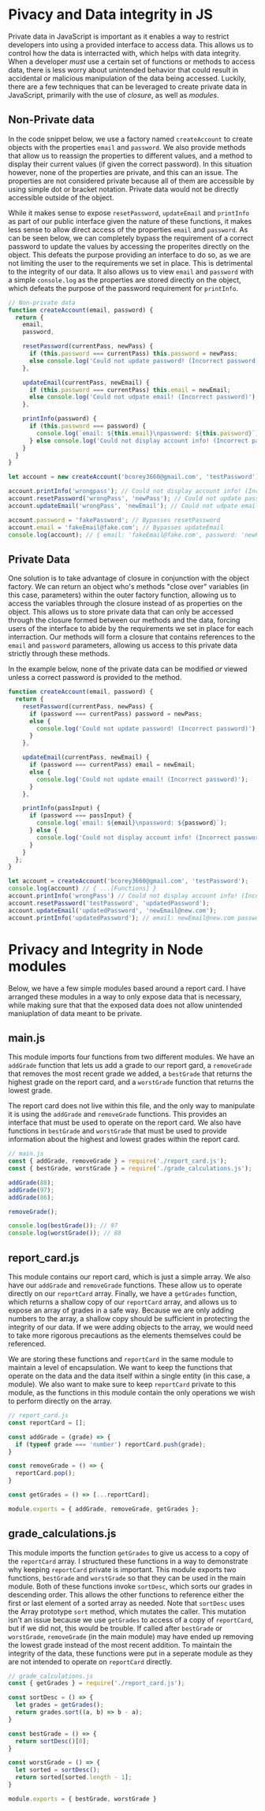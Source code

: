 # Pivacy and Data integrity in JS #
Private data in JavaScript is important as it enables a way to restrict developers into using a provided interface to access data. This allows us to control how the data is interracted with, which helps with data integrity. When a developer _must_ use a certain set of functions or methods to access data, there is less worry about unintended behavior that could result in accidental or malicious manipulation of the data being accessed. Luckily, there are a few techniques that can be leveraged to create private data in JavaScript, primarily with the use of _closure_, as well as _modules_.

## Non-Private data ##
In the code snippet below, we use a factory named `createAccount` to create objects with the properties `email` and `password`. We also provide methods that allow us to reassign the properties to different values, and a method to display their current values (if given the correct password). In this situation however, none of the properties are private, and this can an issue. The properties are not considered private because all of them are accessible by using simple dot or bracket notation. Private data would not be directly accessible outside of the object.

While it makes sense to expose `resetPassword`, `updateEmail` and `printInfo` as part of our public interface given the nature of these functions, it makes less sense to allow direct access of the properties `email` and `password`. As can be seen below, we can completely bypass the requirement of a correct password to update the values by accessing the properites directly on the object. This defeats the purpose providing an interface to do so, as we are not limiting the user to the requirements we set in place. This is detrimental to the integrity of our data. It also allows us to view `email` and `password` with a simple `console.log` as the properties are stored directly on the object, which defeats the purpose of the password requirement for `printInfo`.

```javascript
// Non-private data
function createAccount(email, password) {
  return {
    email,
    password,

    resetPassword(currentPass, newPass) {
      if (this.password === currentPass) this.password = newPass;
      else console.log('Could not update password! (Incorrect password)');
    },

    updateEmail(currentPass, newEmail) {
      if (this.password === currentPass) this.email = newEmail;
      else console.log('Could not udpate email! (Incorrect password)');
    },

    printInfo(password) {
      if (this.password === password) {
        console.log(`email: ${this.email}\npassword: ${this.password}`);
      } else console.log('Could not display account info! (Incorrect password)');
    }
  }
}

let account = new createAccount('bcorey3660@gmail.com', 'testPassword');

account.printInfo('wrongpass'); // Could not display account info! (Incorrect password)
account.resetPassword('wrongPass', 'newPass'); // Could not update password! (Incorrect password)
account.updateEmail('wrongPass', 'newEmail'); // Could not udpate email! (Incorrect password)

account.password = 'fakePassword'; // Bypasses resetPassword
account.email = 'fakeEmail@fake.com'; // Bypasses updateEmail
console.log(account); // { email: 'fakeEmail@fake.com', password: 'newPassword' ... [Functions]} // Bypases printInfo
```
## Private Data ##
One solution is to take advantage of closure in conjunction with the object factory. We can return an object who's methods "close over" variables (in this case, parameters) within the outer factory function, allowing us to access the variables through the closure instead of as properties on the object. This allows us to store private data that can only be accessed through the closure formed between our methods and the data, forcing users of the interface to abide by the requirements we set in place for each interraction. Our methods will form a closure that contains references to the `email` and `password` parameters, allowing us access to this private data strictly through these methods.

In the example below, none of the private data can be modified _or_ viewed unless a correct password is provided to the method.
```javascript
function createAccount(email, password) {
  return {
    resetPassword(currentPass, newPass) {
      if (password === currentPass) password = newPass;
      else {
        console.log('Could not update password! (Incorrect password)');
      }
    },

    updateEmail(currentPass, newEmail) {
      if (password === currentPass) email = newEmail;
      else {
        console.log('Could not update email! (Incorrect password)');
      }
    },

    printInfo(passInput) {
      if (password === passInput) {
        console.log(`email: ${email}\npassword: ${password}`);
      } else {
        console.log('Could not display account info! (Incorrect password)');
      }
    }
  };
}

let account = createAccount('bcorey3660@gmail.com', 'testPassword');
console.log(account) // { ...[Functions] }
account.printInfo('wrongPass') // Could not display account info! (Incorrect password)
account.resetPassword('testPassword', 'updatedPassword');
account.updateEmail('updatedPassword', 'newEmail@new.com');
account.printInfo('updatedPassword'); // email: newEmail@new.com password: updatedPassword
```
# Privacy and Integrity in Node modules #

Below, we have a few simple modules based around a report card. I have arranged these modules in a way to only expose data that is necessary, while making sure that that the exposed data does not allow unintended maniuplation of data meant to be private.

## main.js ##
This module imports four functions from two different modules. We have an `addGrade` function that lets us add a grade to our report gard, a `removeGrade` that removes the most recent grade we added, a `bestGrade` that returns the highest grade on the report card, and a `worstGrade` function that returns the lowest grade.

The report card does not live within this file, and the only way to manipulate it is using the `addGrade` and `removeGrade` functions. This provides an interface that must be used to operate on the report card. We also have functions in `bestGrade` and `worstGrade` that must be used to provide information about the highest and lowest grades within the report card.

```javascript
// main.js
const { addGrade, removeGrade } = require('./report_card.js');
const { bestGrade, worstGrade } = require('./grade_calculations.js');

addGrade(88);
addGrade(97);
addGrade(86);

removeGrade();

console.log(bestGrade()); // 97
console.log(worstGrade()); // 88
```
## report_card.js ##
This module contains our report card, which is just a simple array. We also have our `addGrade` and `removeGrade` functions. These allow us to operate directly on our `reportCard` array. Finally, we have a `getGrades` function, which returns a shallow copy of our `reportCard` array, and allows us to expose an array of grades in a safe way. Because we are only adding numbers to the array, a shallow copy should be sufficient in protecting the integrity of our data. If we were adding objects to the array, we would need to take more rigorous precautions as the elements themselves could be referenced.

We are storing these functions and `reportCard` in the same module to maintain a level of encapsulation. We want to keep the functions that operate on the data and the data itself within a single entity (in this case, a module). We also want to make sure to keep `reportCard` private to this module, as the functions in this module contain the only operations we wish to perform directly on the array.
```javascript
// report_card.js
const reportCard = [];

const addGrade = (grade) => {
  if (typeof grade === 'number') reportCard.push(grade);
}

const removeGrade = () => {
  reportCard.pop();
}

const getGrades = () => [...reportCard];

module.exports = { addGrade, removeGrade, getGrades };
```
## grade_calculations.js ##
This module imports the function `getGrades` to give us access to a copy of the `reportCard` array. I structured these functions in a way to demonstrate why keeping `reportCard` private is important. This module exports two functions, `bestGrade` and `worstGrade` so that they can be used in the main module. Both of these functions invoke `sortDesc`, which sorts our grades in descending order. This allows the other functions to reference either the first or last element of a sorted array as needed. Note that `sortDesc` uses the Array prototype `sort` method, which mutates the caller. This mutation isn't an issue because we use `getGrades` to access of a copy of `reportCard`, but if we did not, this would be trouble. If called after `bestGrade` or `worstGrade`, `removeGrade` (in the main module) may have ended up removing the lowest grade instead of the most recent addition. To maintain the integrity of the data, these functions were put in a seperate module as they are not intended to operate on `reportCard` directly. 
```javascript
// grade_calculations.js
const { getGrades } = require('./report_card.js');

const sortDesc = () => {
  let grades = getGrades();
  return grades.sort((a, b) => b - a);
}

const bestGrade = () => {
  return sortDesc()[0];
}

const worstGrade = () => {
  let sorted = sortDesc();
  return sorted[sorted.length - 1];
}

module.exports = { bestGrade, worstGrade }
```
